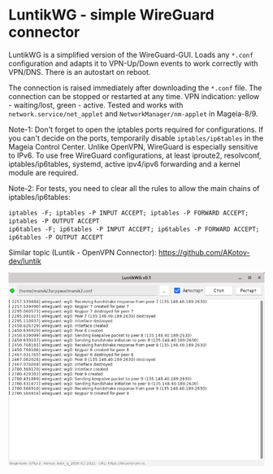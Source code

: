 # LuntikWG - simple WireGuard connector
LuntikWG is a simplified version of the WireGuard-GUI. Loads any `*.conf` configuration and adapts it to VPN-Up/Down events to work correctly with VPN/DNS. There is an autostart on reboot.

The connection is raised immediately after downloading the `*.conf` file. The connection can be stopped or restarted at any time. VPN indication: yellow - waiting/lost, green - active. Tested and works with `network.service/net_applet` and `NetworkManager/nm-applet` in Mageia-8/9.

Note-1: Don't forget to open the iptables ports required for configurations. If you can't decide on the ports, temporarily disable `iptables/ip6tables` in the Mageia Control Center. Unlike OpenVPN, WireGuard is especially sensitive to IPv6. To use free WireGuard configurations, at least iproute2, resolvconf, iptables/ip6tables, systemd, active ipv4/ipv6 forwarding and a kernel module are required.  
  
Note-2: For tests, you need to clear all the rules to allow the main chains of iptables/ip6tables:
```
iptables -F; iptables -P INPUT ACCEPT; iptables -P FORWARD ACCEPT; iptables -P OUTPUT ACCEPT
ip6tables -F; ip6tables -P INPUT ACCEPT; ip6tables -P FORWARD ACCEPT; ip6tables -P OUTPUT ACCEPT
```
  
Similar topic (Luntik - OpenVPN Connector): https://github.com/AKotov-dev/luntik 

![](https://github.com/AKotov-dev/luntikwg/blob/main/ScreenShot.png)
